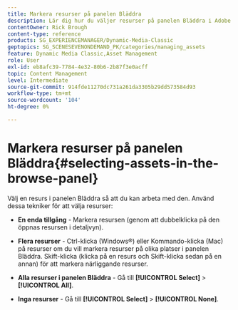 ```yaml
---
title: Markera resurser på panelen Bläddra
description: Lär dig hur du väljer resurser på panelen Bläddra i Adobe Dynamic Media Classic.
contentOwner: Rick Brough
content-type: reference
products: SG_EXPERIENCEMANAGER/Dynamic-Media-Classic
geptopics: SG_SCENESEVENONDEMAND_PK/categories/managing_assets
feature: Dynamic Media Classic,Asset Management
role: User
exl-id: eb8afc39-7784-4e32-80b6-2b87f3e0acff
topic: Content Management
level: Intermediate
source-git-commit: 914fde11270dc731a261da3305b29dd573584d93
workflow-type: tm+mt
source-wordcount: '104'
ht-degree: 0%

---
```


# Markera resurser på panelen Bläddra{#selecting-assets-in-the-browse-panel}

Välj en resurs i panelen Bläddra så att du kan arbeta med den. Använd dessa tekniker för att välja resurser:

* **En enda tillgång** - Markera resursen (genom att dubbelklicka på den öppnas resursen i detaljvyn).

* **Flera resurser** - Ctrl-klicka (Windows®) eller Kommando-klicka (Mac) på resurser om du vill markera resurser på olika platser i panelen Bläddra. Skift-klicka (klicka på en resurs och Skift-klicka sedan på en annan) för att markera närliggande resurser.

* **Alla resurser i panelen Bläddra** - Gå till **[!UICONTROL Select]** > **[!UICONTROL All]**.

* **Inga resurser** - Gå till **[!UICONTROL Select]** > **[!UICONTROL None]**.

